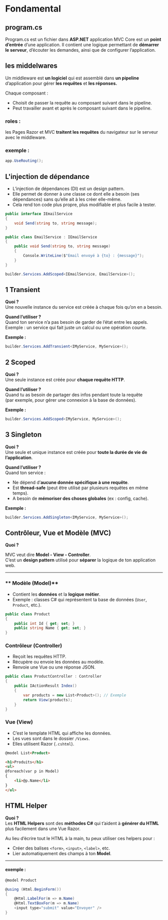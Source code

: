 # Fondamental 

## program.cs

Program.cs est un fichier dans __ASP.NET__ application MVC Core est un __point d’entrée__ d’une application. Il contient une logique permettant de __démarrer le serveur__, d’écouter les demandes, ainsi que de configurer l’application.

## les middelwares

Un middleware est __un logiciel__ qui est assemblé dans __un pipeline__ d’application pour gérer __les requêtes__ et __les réponses.__ 

Chaque composant :

- Choisit de passer la requête au composant suivant dans le pipeline.
- Peut travailler avant et après le composant suivant dans le pipeline.

### roles :

 les Pages Razor et MVC __traitent les requêtes__ du navigateur sur le serveur avec le middleware.

 ### exemple :

 ```csharp
app.UseRouting();
```
## L'injection de dépendance 

- L’injection de dépendances (DI) est un design pattern.
- Elle permet de donner à une classe ce dont elle a besoin (ses dépendances) sans qu’elle ait à les créer elle-même.
- Cela rend ton code plus propre, plus modifiable et plus facile à tester.

```csharp
public interface IEmailService
{
    void Send(string to, string message);
}

public class EmailService : IEmailService
{
    public void Send(string to, string message)
    {
        Console.WriteLine($"Email envoyé à {to} : {message}");
    }
}
```
```csharp
builder.Services.AddScoped<IEmailService, EmailService>();
```
## 1️ Transient

 **Quoi ?**  
Une nouvelle instance du service est créée à chaque fois qu’on en a besoin.

 **Quand l’utiliser ?**  
Quand ton service n’a pas besoin de garder de l’état entre les appels.  
Exemple : un service qui fait juste un calcul ou une opération courte.

 **Exemple :**

```csharp
builder.Services.AddTransient<IMyService, MyService>();
``` 
## 2️ Scoped

 **Quoi ?**  
Une seule instance est créée pour **chaque requête HTTP**.

 **Quand l’utiliser ?**  
Quand tu as besoin de partager des infos pendant toute la requête  
(par exemple, pour gérer une connexion à la base de données).

 **Exemple :**

```csharp
builder.Services.AddScoped<IMyService, MyService>();
```
## 3️ Singleton

 **Quoi ?**  
Une seule et unique instance est créée pour **toute la durée de vie de l’application**.

 **Quand l’utiliser ?**  
Quand ton service :  
- Ne dépend d’**aucune donnée spécifique à une requête**.  
- Est **thread-safe** (peut être utilisé par plusieurs requêtes en même temps).  
- A besoin de **mémoriser des choses globales** (ex : config, cache).

 **Exemple :**

```csharp
builder.Services.AddSingleton<IMyService, MyService>();
``` 
##  Contrôleur, Vue et Modèle (MVC)

 **Quoi ?**

MVC veut dire **Model - View - Controller**.  
C’est un **design pattern** utilisé pour **séparer** la logique de ton application web.

---

###  ** Modèle (Model)**

- Contient les **données** et la **logique métier**.  
- Exemple : classes C# qui représentent ta base de données (`User`, `Product`, etc.).

```csharp
public class Product
{
    public int Id { get; set; }
    public string Name { get; set; }
}
``` 
### Contrôleur (Controller)

- Reçoit les requêtes HTTP.  
- Récupère ou envoie les données au modèle.  
- Renvoie une Vue ou une réponse JSON.

```csharp
public class ProductController : Controller
{
    public IActionResult Index()
    {
        var products = new List<Product>(); // Exemple
        return View(products);
    }
}
```
### Vue (View)

- C’est le template HTML qui affiche les données.  
- Les vues sont dans le dossier `/Views`.  
- Elles utilisent Razor (`.cshtml`).

```html
@model List<Product>

<h1>Produits</h1>
<ul>
@foreach(var p in Model)
{
    <li>@p.Name</li>
}
</ul>
``` 
##  HTML Helper

 **Quoi ?**  
Les **HTML Helpers** sont des **méthodes C#** qui t’aident à **générer du HTML** plus facilement dans une Vue Razor.

Au lieu d’écrire tout le HTML à la main, tu peux utiliser ces helpers pour :  
- Créer des balises `<form>`, `<input>`, `<label>`, etc.
- Lier automatiquement des champs à ton **Model**.

---
#### exemple : 
```cs
@model Product

@using (Html.BeginForm())
{
    @Html.LabelFor(m => m.Name)
    @Html.TextBoxFor(m => m.Name)
    <input type="submit" value="Envoyer" />
}
``` 